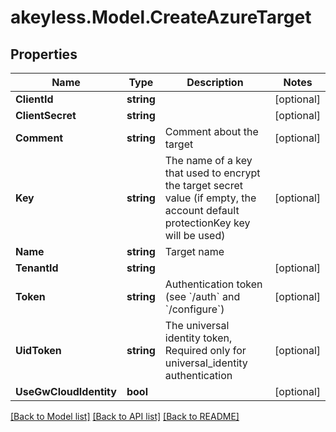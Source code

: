 # akeyless.Model.CreateAzureTarget

## Properties

Name | Type | Description | Notes
------------ | ------------- | ------------- | -------------
**ClientId** | **string** |  | [optional] 
**ClientSecret** | **string** |  | [optional] 
**Comment** | **string** | Comment about the target | [optional] 
**Key** | **string** | The name of a key that used to encrypt the target secret value (if empty, the account default protectionKey key will be used) | [optional] 
**Name** | **string** | Target name | 
**TenantId** | **string** |  | [optional] 
**Token** | **string** | Authentication token (see &#x60;/auth&#x60; and &#x60;/configure&#x60;) | [optional] 
**UidToken** | **string** | The universal identity token, Required only for universal_identity authentication | [optional] 
**UseGwCloudIdentity** | **bool** |  | [optional] 

[[Back to Model list]](../README.md#documentation-for-models) [[Back to API list]](../README.md#documentation-for-api-endpoints) [[Back to README]](../README.md)


